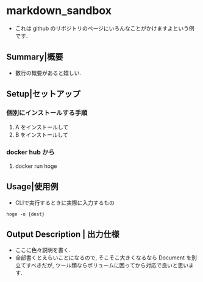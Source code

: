 # markdown_sandbox

- これは github のリポジトリのページにいろんなことがかけますよという例です.

## Summary|概要

- 数行の概要があると嬉しい.

## Setup|セットアップ

### 個別にインストールする手順

1. A をインストールして
2. B をインストールして

### docker hub から

1. docker run hoge

## Usage|使用例

- CLIで実行するときに実際に入力するもの

```
hoge -o {dest}
```

## Output Description | 出力仕様

- ここに色々説明を書く.
- 全部書くとえらいことになるので, そこそこ大きくなるなら Document を別立てすべきだが, ツール類ならボリュームに困ってから対応で良いと思います.
